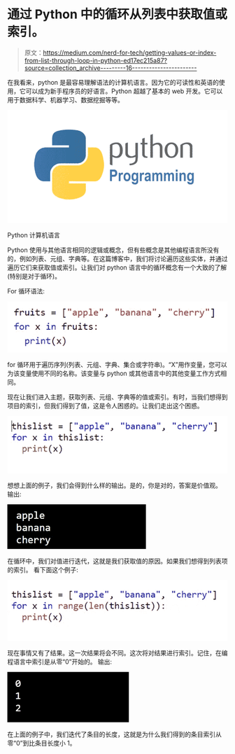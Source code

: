 # 通过 Python 中的循环从列表中获取值或索引。

> 原文：<https://medium.com/nerd-for-tech/getting-values-or-index-from-list-through-loop-in-python-ed17ec215a87?source=collection_archive---------16----------------------->

在我看来，python 是最容易理解语法的计算机语言。因为它的可读性和英语的使用，它可以成为新手程序员的好语言。Python 超越了基本的 web 开发。它可以用于数据科学、机器学习、数据挖掘等等。

![](img/9d264473702549242b2f1f58c7f3cd41.png)

Python 计算机语言

Python 使用与其他语言相同的逻辑或概念，但有些概念是其他编程语言所没有的，例如列表、元组、字典等。在这篇博客中，我们将讨论遍历这些实体，并通过遍历它们来获取值或索引。让我们对 python 语言中的循环概念有一个大致的了解(特别是对于循环)。

For 循环语法:

![](img/ee9e3a2901563ca2054fccaa694c5eeb.png)

for 循环用于遍历序列(列表、元组、字典、集合或字符串)。“X”用作变量，您可以为该变量使用不同的名称。该变量与 python 或其他语言中的其他变量工作方式相同。

现在让我们进入主题，获取列表、元组、字典等的值或索引。有时，当我们想得到项目的索引，但我们得到了值，这是令人困惑的。让我们走出这个困惑。

![](img/f7dffd98655eb74578641fa3b6b40752.png)

想想上面的例子，我们会得到什么样的输出。是的，你是对的，答案是价值观。
输出:

![](img/be5e9d4e7c3e830c04ff8e189f26a9f6.png)

在循环中，我们对值进行迭代，这就是我们获取值的原因。如果我们想得到列表项的索引。
看下面这个例子:

![](img/5490b5c746646d4b6d92bc8211c163d9.png)

现在事情又有了结果。这一次结果将会不同。这次将对结果进行索引。记住，在编程语言中索引是从零“0”开始的。
输出:

![](img/408913bfdf6007f69755c4a4c11ab780.png)

在上面的例子中，我们迭代了条目的长度，这就是为什么我们得到的条目索引从零“0”到比条目长度小 1。